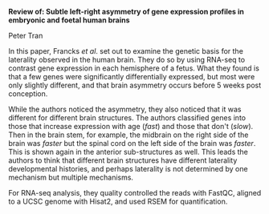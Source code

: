 **Review of: Subtle left-right asymmetry of gene expression profiles in embryonic and foetal human brains**

Peter Tran

In this paper, Francks _et al_. set out to examine the genetic basis for the laterality observed in the human brain. They do so by using RNA-seq to contrast gene expression in each hemisphere of a fetus. What they found is that a few genes were significantly differentially expressed, but most were only slightly different, and that brain asymmetry occurs before 5 weeks post conception.

While the authors noticed the asymmetry, they also noticed that it was different for different brain structures. The authors classified genes into those that increase expression with age (_fast_) and those that don't (_slow_). Then in the brain stem, for example, the midbrain on the right side of the brain was _faster_ but the spinal cord on the left side of the brain was _faster_. This is shown again in the anterior sub-structures as well. This leads the authors to think that different brain structures have different laterality developmental histories, and perhaps laterality is not determined by one mechanism but multiple mechanisms.

For RNA-seq analysis, they quality controlled the reads with FastQC, aligned to a UCSC genome with Hisat2, and used RSEM for quantification.
